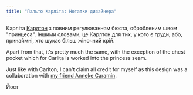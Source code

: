 ```yaml
---
title: "Пальто Карліта: Нотатки дизайнера"
---
```


Карліта [Карлтон](/designs/carlton) з повним регулюванням бюста, обробленим швом "принцеса". Іншими словами, це Карлтон для тих, у кого є груди, або, принаймні, хто шукає більш жіночний крій.

Apart from that, it's pretty much the same, with the exception of the chest pocket which for Carlita is worked into the princess seam.

Just like with Carlton, I can't claim all credit for myself as this design was a collaboration with [my friend Anneke Caramin](https://www.instagram.com/annekecaramin/).

Йост
